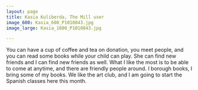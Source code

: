 ```yaml
---
layout: page
title: Kasia Kuliberda, The Mill user
image_600: Kasia_600_P1010843.jpg
image_large: Kasia_1600_P1010843.jpg

---
```

You can have a cup of coffee and tea on donation, you meet people, and you can read some books while your child can play. She can find new friends and I can find new friends as well. What I like the most is to be able to come at anytime, and there are friendly people around. I borough books, I bring some of my books. We like the art club, and I am going to start the Spanish classes here this month.
